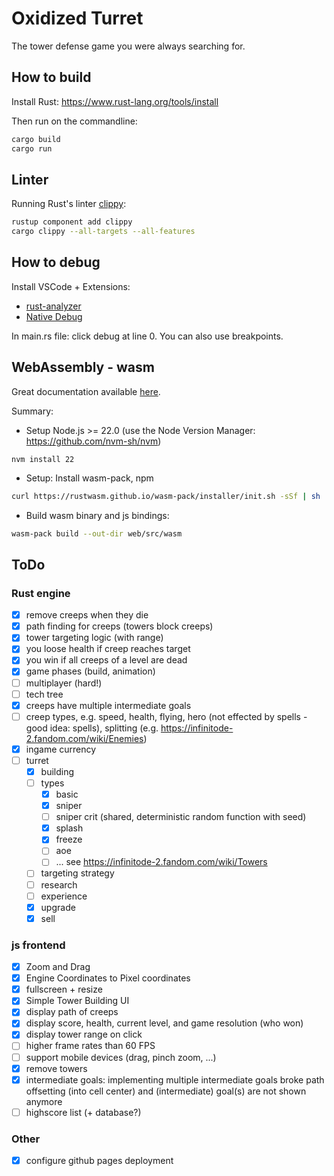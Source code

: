 # Oxidized Turret

The tower defense game you were always searching for.

## How to build

Install Rust: https://www.rust-lang.org/tools/install

Then run on the commandline:

```bash
cargo build
cargo run
```

## Linter

Running Rust's linter [clippy](https://github.com/rust-lang/rust-clippy):

```bash
rustup component add clippy
cargo clippy --all-targets --all-features
```

## How to debug

Install VSCode + Extensions:

- [rust-analyzer](https://marketplace.visualstudio.com/items?itemName=rust-lang.rust-analyzer)
- [Native Debug](https://marketplace.visualstudio.com/items?itemName=webfreak.debug)

In main.rs file: click debug at line 0. You can also use breakpoints.

## WebAssembly - wasm

Great documentation available [here](https://rustwasm.github.io/docs/book/game-of-life/introduction.html).

Summary:

- Setup Node.js >= 22.0 (use the Node Version Manager: https://github.com/nvm-sh/nvm)

```
nvm install 22
```

- Setup: Install wasm-pack, npm

```bash
curl https://rustwasm.github.io/wasm-pack/installer/init.sh -sSf | sh
```

- Build wasm binary and js bindings:

```bash
wasm-pack build --out-dir web/src/wasm
```

## ToDo

### Rust engine

- [x] remove creeps when they die
- [x] path finding for creeps (towers block creeps)
- [x] tower targeting logic (with range)
- [x] you loose health if creep reaches target
- [x] you win if all creeps of a level are dead
- [x] game phases (build, animation)
- [ ] multiplayer (hard!)
- [ ] tech tree
- [x] creeps have multiple intermediate goals
- [ ] creep types, e.g. speed, health, flying, hero (not effected by spells - good idea: spells), splitting (e.g. https://infinitode-2.fandom.com/wiki/Enemies)
- [x] ingame currency
- [ ] turret
  - [x] building
  - [ ] types
    - [x] basic
    - [x] sniper
    - [ ] sniper crit (shared, deterministic random function with seed)
    - [x] splash
    - [x] freeze
    - [ ] aoe
    - [ ] ... see https://infinitode-2.fandom.com/wiki/Towers
  - [ ] targeting strategy
  - [ ] research
  - [ ] experience
  - [x] upgrade
  - [x] sell

### js frontend

- [x] Zoom and Drag
- [x] Engine Coordinates to Pixel coordinates
- [x] fullscreen + resize
- [x] Simple Tower Building UI
- [x] display path of creeps
- [x] display score, health, current level, and game resolution (who won)
- [x] display tower range on click
- [ ] higher frame rates than 60 FPS
- [ ] support mobile devices (drag, pinch zoom, ...)
- [x] remove towers
- [x] intermediate goals: implementing multiple intermediate goals broke path offsetting (into cell center) and (intermediate) goal(s) are not shown anymore
- [ ] highscore list (+ database?)

### Other

- [x] configure github pages deployment
